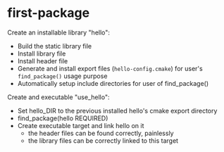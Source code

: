 # first-package

Create an installable library "hello":
- Build the static library file
- Install library file
- Install header file
- Generate and install export files (`hello-config.cmake`) for user's `find_package()` usage purpose
- Automatically setup include directories for user of find_package()

Create and executable "use_hello":
- Set hello_DIR to the previous installed hello's cmake export directory
- find_package(hello REQUIRED)
- Create executable target and link hello on it
    - the header files can be found correctly, painlessly
    - the library files can be correctly linked to this target
